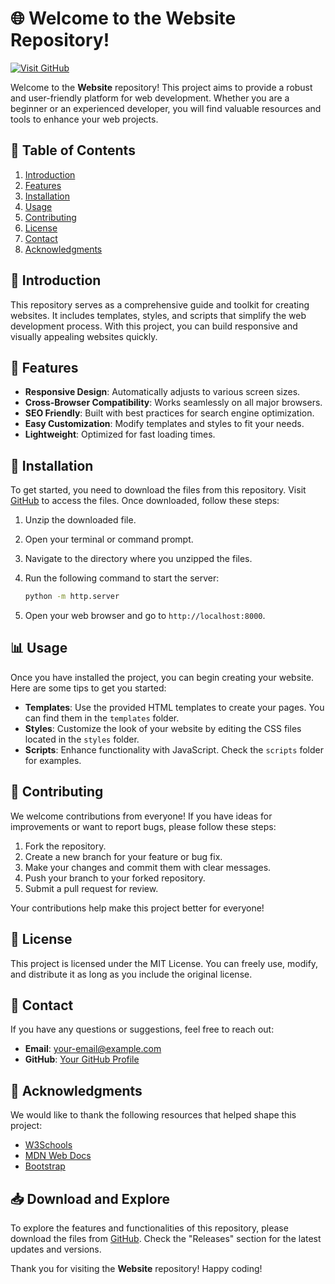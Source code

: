 # 🌐 Welcome to the Website Repository!

[![Visit GitHub](https://img.shields.io/badge/Visit%20GitHub-website-blue)](https://github.com)

Welcome to the **Website** repository! This project aims to provide a robust and user-friendly platform for web development. Whether you are a beginner or an experienced developer, you will find valuable resources and tools to enhance your web projects.

## 📁 Table of Contents

1. [Introduction](#introduction)
2. [Features](#features)
3. [Installation](#installation)
4. [Usage](#usage)
5. [Contributing](#contributing)
6. [License](#license)
7. [Contact](#contact)
8. [Acknowledgments](#acknowledgments)

## 📖 Introduction

This repository serves as a comprehensive guide and toolkit for creating websites. It includes templates, styles, and scripts that simplify the web development process. With this project, you can build responsive and visually appealing websites quickly.

## 🌟 Features

- **Responsive Design**: Automatically adjusts to various screen sizes.
- **Cross-Browser Compatibility**: Works seamlessly on all major browsers.
- **SEO Friendly**: Built with best practices for search engine optimization.
- **Easy Customization**: Modify templates and styles to fit your needs.
- **Lightweight**: Optimized for fast loading times.

## 🚀 Installation

To get started, you need to download the files from this repository. Visit [GitHub](https://github.com) to access the files. Once downloaded, follow these steps:

1. Unzip the downloaded file.
2. Open your terminal or command prompt.
3. Navigate to the directory where you unzipped the files.
4. Run the following command to start the server:

   ```bash
   python -m http.server
   ```

5. Open your web browser and go to `http://localhost:8000`.

## 📊 Usage

Once you have installed the project, you can begin creating your website. Here are some tips to get you started:

- **Templates**: Use the provided HTML templates to create your pages. You can find them in the `templates` folder.
- **Styles**: Customize the look of your website by editing the CSS files located in the `styles` folder.
- **Scripts**: Enhance functionality with JavaScript. Check the `scripts` folder for examples.

## 🤝 Contributing

We welcome contributions from everyone! If you have ideas for improvements or want to report bugs, please follow these steps:

1. Fork the repository.
2. Create a new branch for your feature or bug fix.
3. Make your changes and commit them with clear messages.
4. Push your branch to your forked repository.
5. Submit a pull request for review.

Your contributions help make this project better for everyone!

## 📜 License

This project is licensed under the MIT License. You can freely use, modify, and distribute it as long as you include the original license.

## 📧 Contact

If you have any questions or suggestions, feel free to reach out:

- **Email**: your-email@example.com
- **GitHub**: [Your GitHub Profile](https://github.com/your-profile)

## 🙏 Acknowledgments

We would like to thank the following resources that helped shape this project:

- [W3Schools](https://www.w3schools.com)
- [MDN Web Docs](https://developer.mozilla.org)
- [Bootstrap](https://getbootstrap.com)

## 📥 Download and Explore

To explore the features and functionalities of this repository, please download the files from [GitHub](https://github.com). Check the "Releases" section for the latest updates and versions.

Thank you for visiting the **Website** repository! Happy coding!